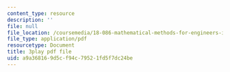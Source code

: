 ```yaml
---
content_type: resource
description: ''
file: null
file_location: /coursemedia/18-086-mathematical-methods-for-engineers-ii-spring-2006/a9a368169d5cf94c79521fd5f7dc24be_iVUsEwSg-lw.pdf
file_type: application/pdf
resourcetype: Document
title: 3play pdf file
uid: a9a36816-9d5c-f94c-7952-1fd5f7dc24be
---
```

